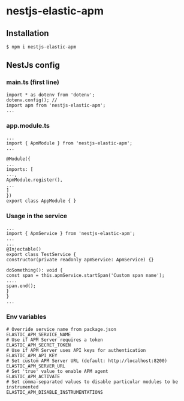 # nestjs-elastic-apm

## Installation

```
$ npm i nestjs-elastic-apm
```

## NestJs config

### main.ts (first line)

```
import * as dotenv from 'dotenv';
dotenv.config(); //
import apm from 'nestjs-elastic-apm';
...
```

### app.module.ts

```
...
import { ApmModule } from 'nestjs-elastic-apm';
...
```

```
@Module({
...
imports: [
...,
ApmModule.register(),
...
]
})
export class AppModule { }
```

### Usage in the service

```
...
import { ApmService } from 'nestjs-elastic-apm';
...
...
@Injectable()
export class TestService {
constructor(private readonly apmService: ApmService) {}

doSomething(): void {
const span = this.apmService.startSpan('Custom span name');
....
span.end();
}
}
...
```

### Env variables

```
# Override service name from package.json
ELASTIC_APM_SERVICE_NAME
# Use if APM Server requires a token
ELASTIC_APM_SECRET_TOKEN
# Use if APM Server uses API keys for authentication
ELASTIC_APM_API_KEY
# Set custom APM Server URL (default: http://localhost:8200)
ELASTIC_APM_SERVER_URL
# Set 'true' value to enable APM agent
ELASTIC_APM_ACTIVATE
# Set comma-separated values to disable particular modules to be instrumented
ELASTIC_APM_DISABLE_INSTRUMENTATIONS
```
